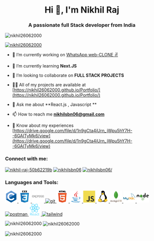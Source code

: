 <h1 align="center">Hi 👋, I'm Nikhil Raj</h1>
<h3 align="center">A passionate full Stack developer from India</h3>

<p align="left"> <img src="https://komarev.com/ghpvc/?username=nikhil26062000&label=Profile%20views&color=0e75b6&style=flat" alt="nikhil26062000" /> </p>

<p align="left"> <a href="https://github.com/ryo-ma/github-profile-trophy"><img src="https://github-profile-trophy.vercel.app/?username=nikhil26062000" alt="nikhil26062000" /></a> </p>

- 🔭 I’m currently working on [WhatsApp web-CLONE ✌️](https://github.com/Nikhil26062000/Whatsapp-Clone-v1.0)

- 🌱 I’m currently learning **Next.JS**

- 👯 I’m looking to collaborate on **FULL STACK PROJECTS**

- 👨‍💻 All of my projects are available at [https://nikhil26062000.github.io/Portfolio/](https://nikhil26062000.github.io/Portfolio/)

- 💬 Ask me about **React.js , Javascript **

- 📫 How to reach me **nikhilsbn06@gmail.com**

- 📄 Know about my experiences [https://drive.google.com/file/d/1n9gCta4iUrn_jWpu5hY7H--6GAITyMk6/view](https://drive.google.com/file/d/1n9gCta4iUrn_jWpu5hY7H--6GAITyMk6/view)

<h3 align="left">Connect with me:</h3>
<p align="left">
<a href="https://linkedin.com/in/nikhil-raj-50b62219b" target="blank"><img align="center" src="https://raw.githubusercontent.com/rahuldkjain/github-profile-readme-generator/master/src/images/icons/Social/linked-in-alt.svg" alt="nikhil-raj-50b62219b" height="30" width="40" /></a>
<a href="https://www.hackerrank.com/nikhilsbn06" target="blank"><img align="center" src="https://raw.githubusercontent.com/rahuldkjain/github-profile-readme-generator/master/src/images/icons/Social/hackerrank.svg" alt="nikhilsbn06" height="30" width="40" /></a>
<a href="https://www.leetcode.com/nikhilsbn06/" target="blank"><img align="center" src="https://raw.githubusercontent.com/rahuldkjain/github-profile-readme-generator/master/src/images/icons/Social/leet-code.svg" alt="nikhilsbn06/" height="30" width="40" /></a>
</p>

<h3 align="left">Languages and Tools:</h3>
<p align="left"> <a href="https://www.cprogramming.com/" target="_blank" rel="noreferrer"> <img src="https://raw.githubusercontent.com/devicons/devicon/master/icons/c/c-original.svg" alt="c" width="40" height="40"/> </a> <a href="https://www.w3schools.com/css/" target="_blank" rel="noreferrer"> <img src="https://raw.githubusercontent.com/devicons/devicon/master/icons/css3/css3-original-wordmark.svg" alt="css3" width="40" height="40"/> </a> <a href="https://expressjs.com" target="_blank" rel="noreferrer"> <img src="https://raw.githubusercontent.com/devicons/devicon/master/icons/express/express-original-wordmark.svg" alt="express" width="40" height="40"/> </a> <a href="https://git-scm.com/" target="_blank" rel="noreferrer"> <img src="https://www.vectorlogo.zone/logos/git-scm/git-scm-icon.svg" alt="git" width="40" height="40"/> </a> <a href="https://www.w3.org/html/" target="_blank" rel="noreferrer"> <img src="https://raw.githubusercontent.com/devicons/devicon/master/icons/html5/html5-original-wordmark.svg" alt="html5" width="40" height="40"/> </a> <a href="https://www.java.com" target="_blank" rel="noreferrer"> <img src="https://raw.githubusercontent.com/devicons/devicon/master/icons/java/java-original.svg" alt="java" width="40" height="40"/> </a> <a href="https://developer.mozilla.org/en-US/docs/Web/JavaScript" target="_blank" rel="noreferrer"> <img src="https://raw.githubusercontent.com/devicons/devicon/master/icons/javascript/javascript-original.svg" alt="javascript" width="40" height="40"/> </a> <a href="https://www.linux.org/" target="_blank" rel="noreferrer"> <img src="https://raw.githubusercontent.com/devicons/devicon/master/icons/linux/linux-original.svg" alt="linux" width="40" height="40"/> </a> <a href="https://www.mongodb.com/" target="_blank" rel="noreferrer"> <img src="https://raw.githubusercontent.com/devicons/devicon/master/icons/mongodb/mongodb-original-wordmark.svg" alt="mongodb" width="40" height="40"/> </a> <a href="https://www.mysql.com/" target="_blank" rel="noreferrer"> <img src="https://raw.githubusercontent.com/devicons/devicon/master/icons/mysql/mysql-original-wordmark.svg" alt="mysql" width="40" height="40"/> </a> <a href="https://nodejs.org" target="_blank" rel="noreferrer"> <img src="https://raw.githubusercontent.com/devicons/devicon/master/icons/nodejs/nodejs-original-wordmark.svg" alt="nodejs" width="40" height="40"/> </a> <a href="https://postman.com" target="_blank" rel="noreferrer"> <img src="https://www.vectorlogo.zone/logos/getpostman/getpostman-icon.svg" alt="postman" width="40" height="40"/> </a> <a href="https://reactjs.org/" target="_blank" rel="noreferrer"> <img src="https://raw.githubusercontent.com/devicons/devicon/master/icons/react/react-original-wordmark.svg" alt="react" width="40" height="40"/> </a> <a href="https://tailwindcss.com/" target="_blank" rel="noreferrer"> <img src="https://www.vectorlogo.zone/logos/tailwindcss/tailwindcss-icon.svg" alt="tailwind" width="40" height="40"/> </a> </p>

<p><img align="left" src="https://github-readme-stats.vercel.app/api/top-langs?username=nikhil26062000&show_icons=true&locale=en&layout=compact" alt="nikhil26062000" /></p>

<p>&nbsp;<img align="center" src="https://github-readme-stats.vercel.app/api?username=nikhil26062000&show_icons=true&locale=en" alt="nikhil26062000" /></p>

<p><img align="center" src="https://github-readme-streak-stats.herokuapp.com/?user=nikhil26062000&" alt="nikhil26062000" /></p>
